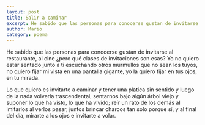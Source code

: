 ```yaml
---
layout: post
title: Salir a caminar
excerpt: He sabido que las personas para conocerse gustan de invitarse al restaurante, al cine ¿pero que clases de invitaciones son esas?
author: Mario
category: poema
---
```


He sabido que las personas para conocerse gustan de invitarse al restaurante, al cine ¿pero qué clases de invitaciones son esas? Yo no quiero estar sentado junto a ti escuchando otros murmullos que no sean los tuyos, no quiero fijar mi vista en una pantalla gigante, yo la quiero fijar en tus ojos, en tu mirada. 

Lo que quiero es invitarte a caminar y tener una platica sin sentido y luego de la nada volverla trascendental, sentarnos bajo algún árbol viejo y suponer lo que ha visto, lo que ha vivido; reír un rato de los demás al imitarlos al verlos pasar, juntos brincar charcos tan solo porque sí, y al final del día, mirarte a los ojos e invitarte a volar.
